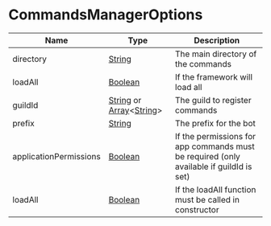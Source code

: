 # CommandsManagerOptions

| Name                   | Type                                                                                                                                                                                                                                                                                    | Description                                                                             |
| ---------------------- | --------------------------------------------------------------------------------------------------------------------------------------------------------------------------------------------------------------------------------------------------------------------------------------- | --------------------------------------------------------------------------------------- |
| directory              | [String](https://developer.mozilla.org/docs/Web/JavaScript/Reference/Global_Objects/String)                                                                                                                                                                                             | The main directory of the commands                                                      |
| loadAll                | [Boolean](https://developer.mozilla.org/docs/Web/JavaScript/Reference/Global_Objects/Boolean)                                                                                                                                                                                           | If the framework will load all                                                          |
| guildId                | [String](https://developer.mozilla.org/docs/Web/JavaScript/Reference/Global_Objects/String) or [Array](hthttps://developer.mozilla.org/docs/Web/JavaScript/Reference/Global_Objects/Array)<[String](https://developer.mozilla.org/docs/Web/JavaScript/Reference/Global_Objects/String)> | The guild to register commands                                                          |
| prefix                 | [String](https://developer.mozilla.org/docs/Web/JavaScript/Reference/Global_Objects/String)                                                                                                                                                                                             | The prefix for the bot                                                                  |
| applicationPermissions | [Boolean](https://developer.mozilla.org/docs/Web/JavaScript/Reference/Global_Objects/Boolean)                                                                                                                                                                                           | If the permissions for app commands must be required (only available if guildId is set) |
| loadAll                | [Boolean](https://developer.mozilla.org/docs/Web/JavaScript/Reference/Global_Objects/Boolean)                                                                                                                                                                                           | If the loadAll function must be called in constructor                                   |
